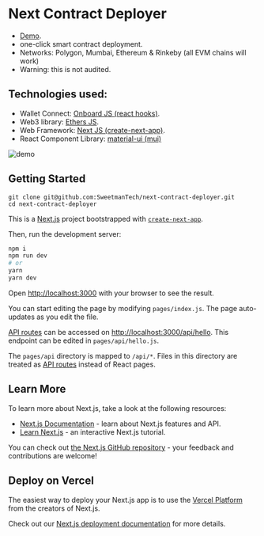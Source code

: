 # Next Contract Deployer

- [Demo](https://oneclickcontract.vercel.app/).
- one-click smart contract deployment.
- Networks: Polygon, Mumbai, Ethereum & Rinkeby (all EVM chains will work)
- Warning: this is not audited.

## Technologies used:

- Wallet Connect: [Onboard JS (react hooks)](https://docs.blocknative.com/onboard/react-hooks).
- Web3 library: [Ethers JS](https://docs.ethers.io/v5/).
- Web Framework: [Next JS (create-next-app)](https://nextjs.org/docs/api-reference/create-next-app).
- React Component Library: [material-ui (mui)](https://mui.com/)

![demo](https://user-images.githubusercontent.com/23249402/167275384-50a69d11-1929-429e-b440-075ade6aa375.gif)

## Getting Started

```
git clone git@github.com:SweetmanTech/next-contract-deployer.git
cd next-contract-deployer
```

This is a [Next.js](https://nextjs.org/) project bootstrapped with [`create-next-app`](https://github.com/vercel/next.js/tree/canary/packages/create-next-app).

Then, run the development server:

```bash
npm i
npm run dev
# or
yarn
yarn dev
```

Open [http://localhost:3000](http://localhost:3000) with your browser to see the result.

You can start editing the page by modifying `pages/index.js`. The page auto-updates as you edit the file.

[API routes](https://nextjs.org/docs/api-routes/introduction) can be accessed on [http://localhost:3000/api/hello](http://localhost:3000/api/hello). This endpoint can be edited in `pages/api/hello.js`.

The `pages/api` directory is mapped to `/api/*`. Files in this directory are treated as [API routes](https://nextjs.org/docs/api-routes/introduction) instead of React pages.

## Learn More

To learn more about Next.js, take a look at the following resources:

- [Next.js Documentation](https://nextjs.org/docs) - learn about Next.js features and API.
- [Learn Next.js](https://nextjs.org/learn) - an interactive Next.js tutorial.

You can check out [the Next.js GitHub repository](https://github.com/vercel/next.js/) - your feedback and contributions are welcome!

## Deploy on Vercel

The easiest way to deploy your Next.js app is to use the [Vercel Platform](https://vercel.com/new?utm_medium=default-template&filter=next.js&utm_source=create-next-app&utm_campaign=create-next-app-readme) from the creators of Next.js.

Check out our [Next.js deployment documentation](https://nextjs.org/docs/deployment) for more details.
